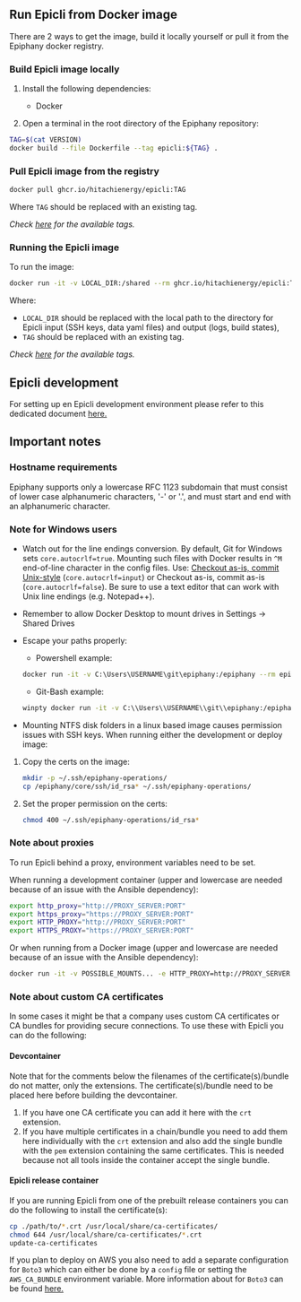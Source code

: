 ## Run Epicli from Docker image

There are 2 ways to get the image, build it locally yourself or pull it from the Epiphany docker registry.

### Build Epicli image locally

1. Install the following dependencies:

    - Docker

2. Open a terminal in the root directory of the Epiphany repository:

```bash
TAG=$(cat VERSION)
docker build --file Dockerfile --tag epicli:${TAG} .
```

### Pull Epicli image from the registry

```bash
docker pull ghcr.io/hitachienergy/epicli:TAG
```

Where `TAG` should be replaced with an existing tag.

*Check [here](https://github.com/hitachienergy/epiphany/pkgs/container/epicli) for the available tags.*

### Running the Epicli image

To run the image:

```bash
docker run -it -v LOCAL_DIR:/shared --rm ghcr.io/hitachienergy/epicli:TAG
```

Where:
- `LOCAL_DIR` should be replaced with the local path to the directory for Epicli input (SSH keys, data yaml files) and output (logs, build states),
- `TAG` should be replaced with an existing tag.

*Check [here](https://github.com/hitachienergy/epiphany/pkgs/container/epicli) for the available tags.*

## Epicli development

For setting up en Epicli development environment please refer to this dedicated document [here.](./../DEVELOPMENT.md)

## Important notes

### Hostname requirements

Epiphany supports only a lowercase RFC 1123 subdomain that must consist of lower case alphanumeric characters, '-' or '.',
and must start and end with an alphanumeric character.

### Note for Windows users

- Watch out for the line endings conversion. By default, Git for Windows sets `core.autocrlf=true`. Mounting such files with Docker results in `^M` end-of-line character in the config files.
Use: [Checkout as-is, commit Unix-style](https://stackoverflow.com/questions/10418975/how-to-change-line-ending-settings) (`core.autocrlf=input`) or Checkout as-is, commit as-is (`core.autocrlf=false`). Be sure to use a text editor that can work with Unix line endings (e.g. Notepad++).

- Remember to allow Docker Desktop to mount drives in Settings -> Shared Drives

- Escape your paths properly:

  - Powershell example:
  ```bash
  docker run -it -v C:\Users\USERNAME\git\epiphany:/epiphany --rm epiphany-dev:
  ```
  - Git-Bash example:
  ```bash
  winpty docker run -it -v C:\\Users\\USERNAME\\git\\epiphany:/epiphany --rm epiphany-dev
  ```

- Mounting NTFS disk folders in a linux based image causes permission issues with SSH keys. When running either the development or deploy image:

1. Copy the certs on the image:

    ```bash
    mkdir -p ~/.ssh/epiphany-operations/
    cp /epiphany/core/ssh/id_rsa* ~/.ssh/epiphany-operations/
    ```
2. Set the proper permission on the certs:

    ```bash
    chmod 400 ~/.ssh/epiphany-operations/id_rsa*
    ```

### Note about proxies

To run Epicli behind a proxy, environment variables need to be set.

When running a development container (upper and lowercase are needed because of an issue with the Ansible dependency):

  ```bash
  export http_proxy="http://PROXY_SERVER:PORT"
  export https_proxy="https://PROXY_SERVER:PORT"
  export HTTP_PROXY="http://PROXY_SERVER:PORT"
  export HTTPS_PROXY="https://PROXY_SERVER:PORT"
  ```

Or when running from a Docker image (upper and lowercase are needed because of an issue with the Ansible dependency):

  ```bash
  docker run -it -v POSSIBLE_MOUNTS... -e HTTP_PROXY=http://PROXY_SERVER:PORT -e HTTPS_PROXY=http://PROXY_SERVER:PORT http_proxy=http://PROXY_SERVER:PORT -e https_proxy=http://PROXY_SERVER:PORT --rm IMAGE_NAME
  ```

### Note about custom CA certificates

In some cases it might be that a company uses custom CA certificates or CA bundles for providing secure connections. To use these with Epicli you can do the following:

#### Devcontainer

Note that for the comments below the filenames of the certificate(s)/bundle do not matter, only the extensions. The certificate(s)/bundle need to be placed here before building the devcontainer.

1. If you have one CA certificate you can add it here with the ```crt``` extension.
2. If you have multiple certificates in a chain/bundle you need to add them here individually with the ```crt``` extension and also add the single bundle with the ```pem``` extension containing the same certificates. This is needed because not all tools inside the container accept the single bundle.

#### Epicli release container

If you are running Epicli from one of the prebuilt release containers you can do the following to install the certificate(s):

  ```bash
  cp ./path/to/*.crt /usr/local/share/ca-certificates/
  chmod 644 /usr/local/share/ca-certificates/*.crt
  update-ca-certificates
  ```

If you plan to deploy on AWS you also need to add a separate configuration for ```Boto3``` which can either be done by a ```config``` file or setting the ```AWS_CA_BUNDLE``` environment variable. More information about for ```Boto3``` can be found [here.](https://boto3.amazonaws.com/v1/documentation/api/latest/guide/configuration.html)
